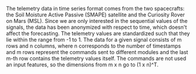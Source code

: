 The telemetry data in time series format comes from the two spacecrafts: the Soil Moisture Active Passive (SMAPE) satellite and the Curiosity Rover on Mars (MSL). Since we are only interested in the sequential values of the signals, the data has been anonymized with respect to time, which doesn't affect the forecasting. The telemetry values are standardized such that they lie within the range from -1 to 1. The data for a given signal consists of m rows and n columns, where n corresponds to the number of timestamps and m rows represent the commands sent to different modules and the last m-th row contains the telemetry values itself. The commands are not used an input features, so the dimensions from m x n go to (1 x n)^T. 

